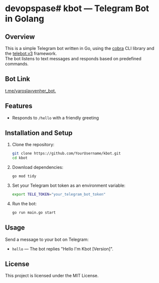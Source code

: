 # devopspase# kbot — Telegram Bot in Golang

## Overview
This is a simple Telegram bot written in Go, using the [cobra](https://github.com/spf13/cobra) CLI library and the [telebot.v3](https://github.com/tucnak/telebot) framework.  
The bot listens to text messages and responds based on predefined commands.

## Bot Link
[t.me/yaroslavvenher_bot.](https://t.me/yaroslavvenher_bot.)

## Features
- Responds to `/hello` with a friendly greeting


## Installation and Setup

1. Clone the repository:
    ```bash
    git clone https://github.com/YourUsername/kbot.git
    cd kbot
    ```

2. Download dependencies:
    ```bash
    go mod tidy
    ```

3. Set your Telegram bot token as an environment variable:
    ```bash
    export TELE_TOKEN="your_telegram_bot_token"
    ```

4. Run the bot:
    ```bash
    go run main.go start
    ```

## Usage

Send a message to your bot on Telegram:

- `hello` — The bot replies "Hello I'm Kbot [Version]".


## License

This project is licensed under the MIT License.

